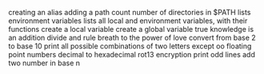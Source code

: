 creating an alias
adding a path
count number of directories in $PATH
lists environment variables
lists all local and environment variables, with their functions
create a local variable
create a global variable
true knowledge is an addition
divide and rule
breath to the power of love
convert from base 2 to base 10
print all possible combinations of two letters except oo
floating point numbers
decimal to hexadecimal
rot13 encryption
print odd lines
add two number in base n
